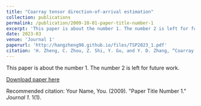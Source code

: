 ```yaml
---
title: "Coarray tensor direction-of-arrival estimation"
collection: publications
permalink: /publication/2009-10-01-paper-title-number-1
excerpt: 'This paper is about the number 1. The number 2 is left for future work.'
date: 2023-03
venue: 'Journal 1'
paperurl: 'http://hangzheng98.github.io/files/TSP2023_1.pdf'
citation: 'H. Zheng, C. Zhou, Z. Shi, Y. Gu, and Y. D. Zhang, “Coarray tensor direction-of-arrival estimation,” IEEE Trans. Signal Process., vol. 71, pp. 1128-1142, 2023.'
---
```

This paper is about the number 1. The number 2 is left for future work.

[Download paper here](http://academicpages.github.io/files/paper1.pdf)

Recommended citation: Your Name, You. (2009). "Paper Title Number 1." <i>Journal 1</i>. 1(1).
